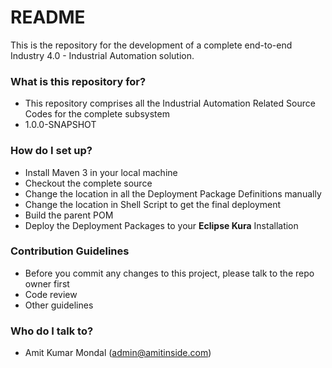 # README #

This is the repository for the development of a complete end-to-end Industry 4.0 - Industrial Automation solution.

### What is this repository for? ###

* This repository comprises all the Industrial Automation Related Source Codes for the complete subsystem
* 1.0.0-SNAPSHOT 

### How do I set up? ###

* Install Maven 3 in your local machine
* Checkout the complete source
* Change the location in all the Deployment Package Definitions manually
* Change the location in Shell Script to get the final deployment
* Build the parent POM
* Deploy the Deployment Packages to your **Eclipse Kura** Installation

### Contribution Guidelines ###

* Before you commit any changes to this project, please talk to the repo owner first
* Code review
* Other guidelines

### Who do I talk to? ###

* Amit Kumar Mondal (admin@amitinside.com)
